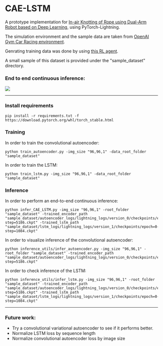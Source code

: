 # CAE-LSTM
A prototype implementation for [In-air Knotting of Rope using Dual-Arm Robot based on Deep Learning](https://arxiv.org/pdf/2103.09402.pdf), using PyTorch-Lightning.

The simulation environment and the sample data are taken from [OpenAI Gym Car Racing environment](https://gym.openai.com/envs/CarRacing-v0/).

Genrating training data was done by using [this RL agent](https://github.com/xtma/pytorch_car_caring).

A small sample of this dataset is provided under the "sample_dataset" directory.
### End to end continuous inference:
![](infer_all.gif)

******
### Install requirements 
```
pip install -r requirements.txt -f https://download.pytorch.org/whl/torch_stable.html
```

### Training
In order to train the convolutional autoencoder:
```
python train_autoencoder.py -img_size "96,96,1" -data_root_folder "sample_dataset"
```
In order to train the LSTM:
```
python train_lstm.py -img_size "96,96,1" -data_root_folder "sample_dataset"
```

### Inference
In order to perform an end-to-end continuous inference:
```
python infer_CAE_LSTM.py -img_size "96,96,1" -root_folder "sample_dataset" -trained_encoder_path "sample_dataset/autoencoder_logs/lightning_logs/version_0/checkpoints/epoch=132-step=5186.ckpt" -trained_lstm_path "sample_dataset/lstm_logs/lightning_logs/version_1/checkpoints/epoch=0-step=1084.ckpt"
```
In order to visualize inference of the convolutional autoencoder:
```
python inference_utils/infer_autoencoder.py -img_size "96,96,1" -root_folder "sample_dataset" -trained_encoder_path "sample_dataset/autoencoder_logs/lightning_logs/version_0/checkpoints/epoch=132-step=5186.ckpt"
```
In order to check inference of the LSTM:
```
python inference_utils/infer_lstm.py -img_size "96,96,1" -root_folder "sample_dataset" -trained_encoder_path "sample_dataset/autoencoder_logs/lightning_logs/version_0/checkpoints/epoch=132-step=5186.ckpt" -trained_lstm_path "sample_dataset/lstm_logs/lightning_logs/version_1/checkpoints/epoch=0-step=1084.ckpt"
```


*****
### Future work:
- Try a convolutional variational autoencoder to see if it performs better.
- Normalize LSTM loss by sequence length
- Normalize convolutional autoencoder loss by image size